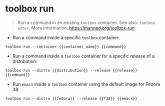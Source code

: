 # toolbox run

> Run a command in an existing `toolbox` container.
> See also: `toolbox enter`.
> More information: <https://manned.org/toolbox-run>

- Run a command inside a specific `toolbox` container:

`toolbox run --container {{container_name}} {{command}}`

- Run a command inside a `toolbox` container for a specific release of a distribution:

`toolbox run --distro {{distribution}} --release {{release}} {{command}}`

- Run `emacs` inside a `toolbox` container using the default image for Fedora 38:

`toolbox run --distro {{fedora}} --release {{f38}} {{emacs}}`
